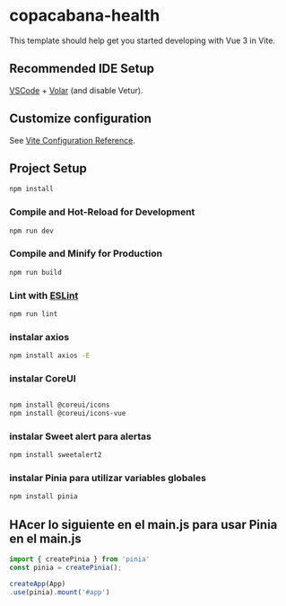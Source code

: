 # copacabana-health

This template should help get you started developing with Vue 3 in Vite.

## Recommended IDE Setup

[VSCode](https://code.visualstudio.com/) + [Volar](https://marketplace.visualstudio.com/items?itemName=Vue.volar) (and disable Vetur).

## Customize configuration

See [Vite Configuration Reference](https://vite.dev/config/).

## Project Setup

```sh
npm install
```

### Compile and Hot-Reload for Development

```sh
npm run dev
```

### Compile and Minify for Production

```sh
npm run build
```

### Lint with [ESLint](https://eslint.org/)

```sh
npm run lint
```

### instalar axios

```sh
npm install axios -E
```

### instalar CoreUI

```sh

npm install @coreui/icons
npm install @coreui/icons-vue 
```
### instalar Sweet alert para alertas

``` sh
npm install sweetalert2
```

### instalar Pinia para utilizar variables globales
``` sh
npm install pinia
```
## HAcer lo siguiente en el main.js para usar Pinia en el main.js
``` js
import { createPinia } from 'pinia'
const pinia = createPinia();

createApp(App)
.use(pinia).mount('#app')

```